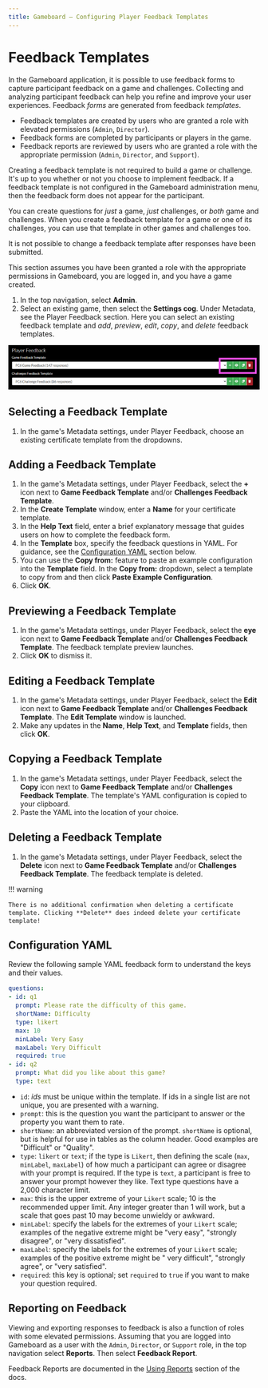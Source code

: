 ```yaml
---
title: Gameboard — Configuring Player Feedback Templates
---
```


# Feedback Templates

In the Gameboard application, it is possible to use feedback forms to capture participant feedback on a game and challenges. Collecting and analyzing participant feedback can help you refine and improve your user experiences. Feedback *forms* are generated from feedback *templates*.

- Feedback templates are created by users who are granted a role with elevated permissions (`Admin`, `Director`).
- Feedback forms are completed by participants or players in the game.
- Feedback reports are reviewed by users who are granted a role with the appropriate permission (`Admin`, `Director`, and `Support`).

Creating a feedback template is not required to build a game or challenge. It's up to you whether or not you choose to implement feedback. If a feedback template is not configured in the Gameboard administration menu, then the feedback form does not appear for the participant.

You can create questions for *just* a game, *just* challenges, or *both* game and challenges. When you create a feedback template for a game or one of its challenges, you can use that template in other games and challenges too.

It is not possible to change a feedback template after responses have been submitted.

This section assumes you have been granted a role with the appropriate permissions in Gameboard, you are logged in, and you have a game created.

1. In the top navigation, select **Admin**.
2. Select an existing game, then select the **Settings cog**. Under Metadata, see the Player Feedback section. Here you can select an existing feedback template and *add*, *preview*, *edit*, *copy*, and *delete* feedback templates.

![feedback template icons](img/feedback-temp-icons.png)

## Selecting a Feedback Template

1. In the game's Metadata settings, under Player Feedback, choose an existing certificate template from the dropdowns.

## Adding a Feedback Template

1. In the game's Metadata settings, under Player Feedback, select the **+** icon next to **Game Feedback Template** and/or **Challenges Feedback Template**.
2. In the **Create Template** window, enter a **Name** for your certificate template.
3. In the **Help Text** field, enter a brief explanatory message that guides users on how to complete the feedback form.
4. In the **Template** box, specify the feedback questions in YAML. For guidance, see the [Configuration YAML](#configuration-yaml) section below.
5. You can use the **Copy from:** feature to paste an example configuration into the **Template** field. In the **Copy from:** dropdown, select a template to copy from and then click **Paste Example Configuration**.
6. Click **OK**.

## Previewing a Feedback Template

1. In the game's Metadata settings, under Player Feedback, select the **eye** icon next to **Game Feedback Template** and/or **Challenges Feedback Template**. The feedback template preview launches.
2. Click **OK** to dismiss it.

## Editing a Feedback Template

1. In the game's Metadata settings, under Player Feedback, select the **Edit** icon next to **Game Feedback Template** and/or **Challenges Feedback Template**. The **Edit Template** window is launched.
2. Make any updates in the **Name**, **Help Text**, and **Template** fields, then click **OK**.

## Copying a Feedback Template

1. In the game's Metadata settings, under Player Feedback, select the **Copy** icon next to **Game Feedback Template** and/or **Challenges Feedback Template**. The template's YAML configuration is copied to your clipboard.
2. Paste the YAML into the location of your choice.

## Deleting a Feedback Template

1. In the game's Metadata settings, under Player Feedback, select the **Delete** icon next to **Game Feedback Template** and/or **Challenges Feedback Template**. The feedback template is deleted.

!!! warning

    There is no additional confirmation when deleting a certificate template. Clicking **Delete** does indeed delete your certificate template!

## Configuration YAML

Review the following sample YAML feedback form to understand the keys and their values.

```yaml
questions:
- id: q1
  prompt: Please rate the difficulty of this game.
  shortName: Difficulty
  type: likert
  max: 10
  minLabel: Very Easy
  maxLabel: Very Difficult
  required: true
- id: q2
  prompt: What did you like about this game?
  type: text
```

- `id`: *ids* must be unique within the template. If ids in a single list are not unique, you are presented with a warning.
- `prompt`: this is the question you want the participant to answer or the property you want them to rate.
- `shortName`: an abbreviated version of the prompt. `shortName` is optional, but is helpful for use in tables as the column header. Good examples are "Difficult" or "Quality".
- `type`: `likert` or `text`; if the type is `Likert`, then defining the scale (`max`, `minLabel`, `maxLabel`) of how much a participant can agree or disagree with your prompt is required. If the type is `text`, a participant is free to answer your prompt however they like. Text type questions have a 2,000 character limit.
- `max`: this is the upper extreme of your `Likert` scale; 10 is the recommended upper limit. Any integer greater than 1 will work, but a scale that goes past 10 may become unwieldy or awkward.
- `minLabel`: specify the labels for the extremes of your `Likert` scale; examples of the negative extreme might be "very easy", "strongly disagree", or "very dissatisfied".
- `maxLabel`: specify the labels for the extremes of your `Likert` scale; examples of the positive extreme might be " very difficult", "strongly agree", or "very satisfied".
- `required`: this key is optional; set `required` to `true` if you want to make your question required.

## Reporting on Feedback

Viewing and exporting responses to feedback is also a function of roles with some elevated permissions. Assuming that you are logged into Gameboard as a user with the `Admin`, `Director`, or `Support` role, in the top navigation select **Reports**. Then select **Feedback Report**.

Feedback Reports are documented in the [Using Reports](reports.md) section of the docs.
